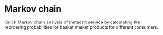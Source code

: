 # Markov chain
Quick Markov chain analysis of Instacart service by calculating the reordering probabilities for basket market products for different consumers.

